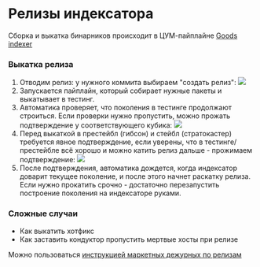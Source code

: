 # Релизы индексатора

Сборка и выкатка бинарников происходит в ЦУМ-пайплайне [Goods indexer](https://tsum.yandex-team.ru/pipe/projects/goods_indexer/delivery-dashboard/goods-indexer-cd)

### Выкатка релиза
1. Отводим релиз: у нужного коммита выбираем "создать релиз": ![](https://jing.yandex-team.ru/files/egorshelk/uhura_2022-07-28T11%3A05%3A42.236023.jpg)
2. Запускается пайплайн, который собирает нужные пакеты и выкатывает в тестинг.
3. Автоматика проверяет, что поколения в тестинге продолжают строиться. Если проверки нужно пропустить, можно прожать подтверждение у соответствующего кубика: ![](https://jing.yandex-team.ru/files/egorshelk/uhura_2022-07-28T11%3A11%3A45.955474.jpg)
4. Перед выкаткой в престейбл (гибсон) и стейбл (стратокастер) требуется явное подтверждение, если уверены, что в тестинге/престейбле всё хорошо и можно катить релиз дальше - прожимаем подтверждение: ![](https://jing.yandex-team.ru/files/egorshelk/uhura_2022-07-28T11%3A14%3A39.375598.jpg)
5. После подтверждения, автоматика дождется, когда индексатор доварит текущее поколение, и после этого начнет раскатку релиза. Если нужно прокатить срочно - достаточно перезапустить построение поколения на индексаторе руками.

### Сложные случаи
* Как выкатить хотфикс
* Как заставить кондуктор пропустить мертвые хосты при релизе

Можно пользоваться [инструкцией маркетных дежурных по релизам](https://wiki.yandex-team.ru/market/development/indexer/releasemaster/#ispolzovaniecum)
